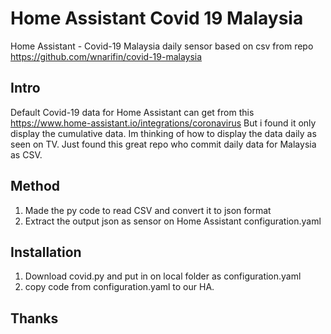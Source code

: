 # Home Assistant Covid 19 Malaysia
Home Assistant - Covid-19 Malaysia daily sensor based on csv from repo https://github.com/wnarifin/covid-19-malaysia

## Intro
Default Covid-19 data for Home Assistant can get from this https://www.home-assistant.io/integrations/coronavirus
But i found it only display the cumulative data. Im thinking of how to display the data daily as seen on TV.
Just found this great repo who commit daily data for Malaysia as CSV.

## Method
1.  Made the py code to read CSV and convert it to json format
2.  Extract the output json as sensor on Home Assistant configuration.yaml

## Installation
1.  Download covid.py and put in on local folder as configuration.yaml
2.  copy code from configuration.yaml to our HA.

## Thanks
